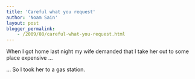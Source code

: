 ```yaml
---
title: 'Careful what you request'
author: 'Noam Sain'
layout: post
blogger_permalink:
    - /2009/08/careful-what-you-request.html
---
```


When I got home last night my wife demanded that I take her out to some place expensive …

… So I took her to a gas station.